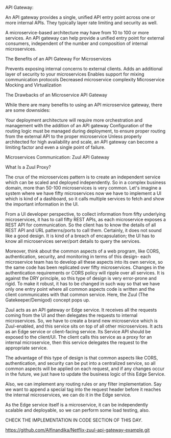 API Gateway:

An API gateway provides a single, unified API entry point across one or more 
internal APIs. They typically layer rate limiting and security as well.

A microservice-based architecture may have from 10 to 100 or more services. 
An API gateway can help provide a unified entry point for external consumers, 
independent of the number and composition of internal microservices.

The Benefits of an API Gateway For Microservices

Prevents exposing internal concerns to external clients.
Adds an additional layer of security to your microservices
Enables support for mixing communication protocols
Decreased microservice complexity
Microservice Mocking and Virtualization

The Drawbacks of an Microservice API Gateway

While there are many benefits to using an API microservice gateway, 
there are some downsides:

Your deployment architecture will require more orchestration and management 
with the addition of an API gateway
Configuration of the routing logic must be managed during deployment, to ensure 
proper routing from the external API to the proper microservice
Unless properly architected for high availability and scale, an API gateway can 
become a limiting factor and even a single point of failure.


Microservices Communication: Zuul API Gateway

What Is a Zuul Proxy?

The crux of the microservices pattern is to create an independent service which 
can be scaled and deployed independently. So in a complex business domain, more 
than 50-100 microservices is very common. Let's imagine a system where we have 
fifty microservices now we have to implement a UI which is kind of a dashboard, 
so it calls multiple services to fetch and show the important information in 
the UI.

From a UI developer perspective, to collect information from fifty underlying 
microservices, it has to call fifty REST APIs, as each microservice exposes a 
REST API for communication. So the client has to know the details of all REST 
API and URL patterns/ports to call them. Certainly, it does not sound like a 
good design. It is kind of a breach of encapsulation; the UI has to know all 
microservices server/port details to query the services.

Moreover, think about the common aspects of a web program, like CORS, 
authentication, security, and monitoring in terms of this design- each 
microservice team has to develop all these aspects into its own service, 
so the same code has been replicated over fifty microservices. Changes in 
the authentication requirements or CORS policy will ripple over all services. 
It is against the DRY principle, so this type of design is very error-prone 
and rigid. To make it robust, it has to be changed in such way so that we 
have only one entry point where all common aspects code is written and the 
client communicates with that common service. Here, the Zuul 
(The Gatekeeper/Demigod) concept pops up.

Zuul acts as an API gateway or Edge service. It receives all the requests coming 
from the UI and then delegates the requests to internal microservices. So, 
we have to create a brand new microservice which is Zuul-enabled, and this 
service sits on top of all other microservices. It acts as an Edge service or 
client-facing service. Its Service API should be exposed to the client/UI. 
The client calls this service as a proxy for an internal microservice, then 
this service delegates the request to the appropriate service.

The advantage of this type of design is that common aspects like CORS, 
authentication, and security can be put into a centralized service, so 
all common aspects will be applied on each request, and if any changes 
occur in the future, we just have to update the business logic of this 
Edge Service.

Also, we can implement any routing rules or any filter implementation. 
Say we want to append a special tag into the request header before it reaches 
the internal microservices, we can do it in the Edge service.

As the Edge service itself is a microservice, it can be independently scalable 
and deployable, so we can perform some load testing, also.

CHECK THE IMPLEMENTATION IN CODE SECTION OF THIS DAY.

https://github.com/Alfinandika/Netflix-zuul-api-gateway-example.git